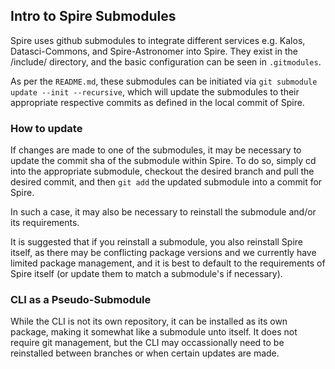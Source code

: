## Intro to Spire Submodules  

Spire uses github submodules to integrate different services e.g. Kalos, Datasci-Commons, and Spire-Astronomer into Spire. They exist in the /include/ directory, and the basic configuration can be seen in `.gitmodules`.  
  
As per the `README.md`, these submodules can be initiated via `git submodule update --init --recursive`, which will update the submodules to their appropriate respective commits as defined in the local commit of Spire.  
  
### How to update  
  
If changes are made to one of the submodules, it may be necessary to update the commit sha of the submodule within Spire. To do so, simply cd into the appropriate submodule, checkout the desired branch and pull the desired commit, and then `git add` the updated submodule into a commit for Spire.  
  
In such a case, it may also be necessary to reinstall the submodule and/or its requirements.  
  
It is suggested that if you reinstall a submodule, you also reinstall Spire itself, as there may be conflicting package versions and we currently have limited package management, and it is best to default to the requirements of Spire itself (or update them to match a submodule's if necessary).  

### CLI as a Pseudo-Submodule
  
While the CLI is not its own repository, it can be installed as its own package, making it somewhat like a submodule unto itself. It does not require git management, but the CLI may occassionally need to be reinstalled between branches or when certain updates are made.  

